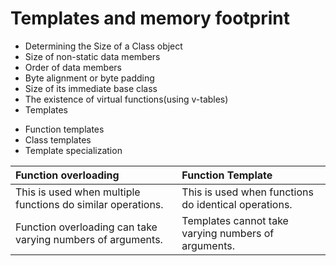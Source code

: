 # Templates and memory footprint

- Determining the Size of a Class object
- Size of non-static data members
- Order of data members
- Byte alignment or byte padding
- Size of its immediate base class
- The existence of virtual functions(using v-tables)
- Templates
* Function templates
* Class templates
* Template specialization

|Function overloading	|Function Template|
|:----|:----|
|This is used when multiple functions do similar operations.|	This is used when functions do identical operations.|
|Function overloading can take varying numbers of arguments.|	Templates cannot take varying numbers of arguments.|
